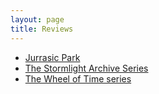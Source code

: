 ```yaml
---
layout: page
title: Reviews
---
```

- [Jurrasic Park](content/jurrasic_park.md)
- [The Stormlight Archive Series](content/stormlight_archive.md)
- [The Wheel of Time series](content/wheel_of_time.md)
